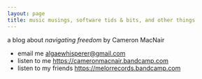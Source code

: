 ```yaml
---
layout: page
title: music musings, software tids & bits, and other things
---
```



a blog about *navigating freedom* by Cameron MacNair


- email me <algaewhisperer@gmail.com>
- listen to me <https://cameronmacnair.bandcamp.com>
- listen to my friends <https://melorrecords.bandcamp.com>